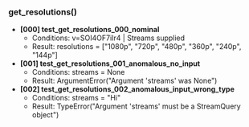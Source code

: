 ### get_resolutions()

- **[000] test_get_resolutions_000_nominal**
  - Conditions: v=SOI4OF7iIr4 | Streams supplied
  - Result: resolutions = ["1080p", "720p", "480p", "360p", "240p", "144p"]
- **[001] test_get_resolutions_001_anomalous_no_input**
  - Conditions: streams = None
  - Result: ArgumentError("Argument 'streams' was None")
- **[002] test_get_resolutions_002_anomalous_input_wrong_type**
  - Conditions: streams = "Hi"
  - Result: TypeError("Argument 'streams' must be a StreamQuery object")
